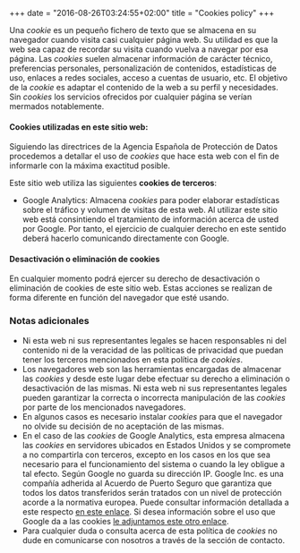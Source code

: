 +++
date = "2016-08-26T03:24:55+02:00"
title = "Cookies policy"
+++
<div class="legal-info">
  <p>Una <em>cookie</em> es un pequeño fichero de texto que se almacena en su navegador cuando visita casi cualquier página web. Su utilidad es que la web sea capaz de recordar su visita cuando vuelva a navegar por esa página. Las <em>cookies</em> suelen almacenar información de carácter técnico, preferencias personales, personalización de contenidos, estadísticas de uso, enlaces a redes sociales, acceso a cuentas de usuario, etc. El objetivo de la <em>cookie</em> es adaptar el contenido de la web a su perfil y necesidades. Sin <em>cookies</em> los servicios ofrecidos por cualquier página se verían mermados notablemente.</p>
  <h4>Cookies utilizadas en este sitio web:</h4>
  <p>Siguiendo las directrices de la Agencia Española de Protección de Datos procedemos a detallar el uso de <em>cookies</em> que hace esta web con el fin de informarle con la máxima exactitud posible.</p>
  <!--<p>Este sitio web utiliza las siguientes <strong>cookies propias</strong>:</p>
  <ul>
    <li>Cookies de sesión, para garantizar que los usuarios que escriban comentarios en el blog sean humanos y no aplicaciones automatizadas. De esta forma se combate el <em>spam</em>.</li>
  </ul>-->
  <p>Este sitio web utiliza las siguientes <strong>cookies de terceros</strong>:</p>
  <ul>
    <li>Google Analytics: Almacena <em>cookies</em> para poder elaborar estadísticas sobre el tráfico y volumen de visitas de esta web. Al utilizar este sitio web está consintiendo el tratamiento de información acerca de usted por Google. Por tanto, el ejercicio de cualquier derecho en este sentido deberá hacerlo comunicando directamente con Google.</li>
    <!--
    <li>Redes sociales: Cada red social utiliza sus propias <em>cookies</em> para que usted pueda pinchar en botones del tipo <em>Me gusta</em> o <em>Compartir</em>.</li>
    -->
  </ul>
  <h4>Desactivación o eliminación de cookies</h4>
  <p>En cualquier momento podrá ejercer su derecho de desactivación o eliminación de cookies de este sitio web. Estas acciones se realizan de forma diferente en función del navegador que esté usando.</p>
</div>

<div class="legal-info">
  <h3><strong>Notas adicionales</strong></h3>
  <ul>
    <li>Ni esta web ni sus representantes legales se hacen responsables ni del contenido ni de la veracidad de las políticas de privacidad que puedan tener los terceros mencionados en esta política de <em>cookies</em>.</li>
    <li>Los navegadores web son las herramientas encargadas de almacenar las <em>cookies</em> y desde este lugar debe efectuar su derecho a eliminación o desactivación de las mismas. Ni esta web ni sus representantes legales pueden garantizar la correcta o incorrecta manipulación de las <em>cookies</em> por parte de los mencionados navegadores.</li>
    <li>En algunos casos es necesario instalar <em>cookies</em> para que el navegador no olvide su decisión de no aceptación de las mismas.</li>
    <li>
      En el caso de las <em>cookies</em> de Google Analytics, esta empresa almacena las <em>cookies</em> en servidores ubicados en Estados Unidos y se compromete a no compartirla con terceros, excepto en los casos en los que sea necesario para el funcionamiento del sistema o cuando la ley obligue a tal efecto. Según Google no guarda su dirección IP. Google Inc. es una compañía adherida al Acuerdo de Puerto Seguro que garantiza que todos los datos transferidos serán tratados con un nivel de protección acorde a la normativa europea. Puede consultar información detallada a este respecto
      <a href="http://safeharbor.export.gov/companyinfo.aspx?id=16626" target="_blank">en este enlace</a>.
      Si desea información sobre el uso que Google da a las cookies
      <a href="https://developers.google.com/analytics/devguides/collection/analyticsjs/cookie-usage?hl=es&amp;csw=1" target="_blank">le adjuntamos este otro enlace</a>.
    </li>
    <li>Para cualquier duda o consulta acerca de esta política de <em>cookies</em> no dude en comunicarse con nosotros a través de la sección de contacto.</li>
  </ul>
</div>
